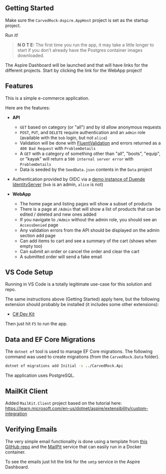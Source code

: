 ## Getting Started

Make sure the `CarvedRock-Aspire.AppHost` project is set as the startup
project.

Run it!

> **N O T E:** The first time you run the app, it may take a little longer to start
if you don't already have the Postgres container images downloaded.

The Aspire Dashboard will be launched and that will have links for the different
projects.  Start by clicking the link for the WebApp project!

## Features

This is a simple e-commerce application.

Here are the features:

- **API**
  - `GET` based on category (or "all") and by id allow anonymous requests
  - `POST`, `PUT`, and `DELETE` require authentication and an `admin` role (available with the `bob` login, but not `alice`)
  - Validation will be done with [FluentValidation](https://docs.fluentvalidation.net/en/latest/index.html) and errors returned as a `400 Bad Request` with `ProblemDetails`
  - A `GET` with a category of something other than "all", "boots", "equip", or "kayak" will return a `500 internal server error` with `ProblemDetails`
  - Data is seeded by the `SeedData.json` contents in the `Data` project
- Authentication provided by OIDC via a [demo instance of Duende IdentityServer](https://demo.duendesoftware.com) (`bob` is an admin, `alice` is not)

- **WebApp**
  - The home page and listing pages will show a subset of products
  - There is a page at `/Admin` that will show a list of products that can be edited / deleted and new ones added
  - If you navigate to `/Admin` without the admin role, you should see an `AccessDenied` page
  - Any validation errors from the API should be displayed on the admin section add page
  - Can add items to cart and see a summary of the cart (shows when empty too)
  - Can submit an order or cancel the order and clear the cart
  - A submitted order will send a fake email

## VS Code Setup

Running in VS Code is a totally legitimate use-case for this solution and
repo.

The same instructions above (Getting Started) apply here, but the following
extension should probably be installed (it includes some other extensions):

- [C# Dev Kit](https://marketplace.visualstudio.com/items?itemName=ms-dotnettools.csdevkit)

Then just hit `F5` to run the app.

## Data and EF Core Migrations

The `dotnet ef` tool is used to manage EF Core migrations.  The following command was used to create migrations (from the `CarvedRock.Data` folder).

```bash
dotnet ef migrations add Initial -s ../CarvedRock.Api
```

The application uses PostgreSQL.

## MailKit Client

Added `MailKit.Client` project based on the tutorial here:
<https://learn.microsoft.com/en-us/dotnet/aspire/extensibility/custom-integration>

## Verifying Emails

The very simple email functionality is done using a template
from [this GitHub repo](https://github.com/leemunroe/responsive-html-email-template)
and the [MailPit](https://mailpit.axllent.org/)
service that can easily run in a Docker container.

To see the emails just hit the link for the `smtp` service in the Aspire Dashboard.

